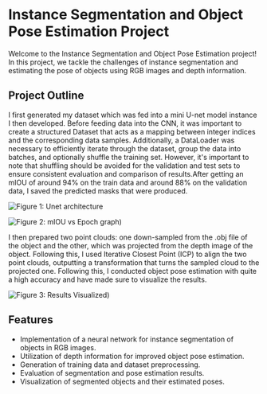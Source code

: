 # Instance Segmentation and Object Pose Estimation Project

Welcome to the Instance Segmentation and Object Pose Estimation project! In this project, we tackle the challenges of instance segmentation and estimating the pose of objects using RGB images and depth information.

## Project Outline

I first generated my dataset which was fed into a mini U-net model instance I then developed. Before feeding data into the CNN, it was important to create a structured Dataset
that acts as a mapping between integer indices and the corresponding data samples. Additionally, a DataLoader was necessary to efficiently 
iterate through the dataset, group the data into batches, and optionally shuffle the training set. However, it's important 
to note that shuffling should be avoided for the validation and test sets to ensure consistent evaluation and comparison of 
results.After getting an mIOU of around 94% on the train data and around 88% on the validation data, I saved the predicted masks that were produced.


![Figure 1: Unet architecture](https://i.imgur.com/TRhY6t3.png)


![Figure 2: mIOU vs Epoch graph](https://i.imgur.com/V2x5VHE.png))

I then prepared two point clouds: one  down-sampled from the .obj file of the object and the other, which was projected from 
 the depth image of the object. Following this, I used Iterative Closest Point (ICP) to align the two point clouds, outputting a transformation that
turns the sampled cloud to the projected one. Following this, I conducted object pose estimation with quite a high accuracy and have made sure to 
visualize the results.


![Figure 3: Results Visualized](https://i.imgur.com/RoK1Mhd.png))

## Features

- Implementation of a neural network for instance segmentation of objects in RGB images.
- Utilization of depth information for improved object pose estimation.
- Generation of training data and dataset preprocessing.
- Evaluation of segmentation and pose estimation results.
- Visualization of segmented objects and their estimated poses.



 
